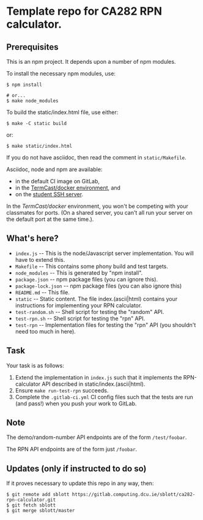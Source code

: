 # Template repo for CA282 RPN calculator.

## Prerequisites

This is an npm project.  It depends upon a number of npm modules.

To install the necessary npm modules, use:

    $ npm install

    # or...
    $ make node_modules

To build the static/index.html file, use either:

```
$ make -C static build
```

or:

```
$ make static/index.html
```

If you do not have asciidoc, then read the comment in `static/Makefile`.

Asciidoc, node and npm are available:

  - in the default CI image on GitLab,
  - in the [TermCast/docker environment](https://termcast.computing.dcu.ie/docker/), and
  - on the [student SSH server](https://termcast.computing.dcu.ie/).

In the _TermCast/docker_ environment, you won't be competing with your classmates for
ports.  (On a shared server, you can't all run your server on the default port at the same time.).

## What's here?

- `index.js` -- This is the node/Javascript server implementation.  You will have to extend this.
- `Makefile` -- This contains some phony build and test targets.
- `node_modules` -- This is generated by "npm install".
- `package.json` -- npm package files (you can ignore this).
- `package-lock.json` -- npm package files (you can also ignore this)
- `README.md` -- This file.
- `static` -- Static content.  The file index.(ascii|html) contains your instructions for
  implementing your RPN calculator.
- `test-random.sh` -- Shell script for testing the "random" API.
- `test-rpn.sh` -- Shell script for testing the "rpn" API.
- `test-rpn` -- Implementation files for testing the "rpn" API (you shouldn't need too much in here).

## Task

Your task is as follows:

1. Extend the implementation in `index.js` such that it implements the RPN-calculator API described in
   static/index.(ascii|html).
2. Ensure `make run-test-rpn` succeeds.
3. Complete the `.gitlab-ci.yml` CI config files such that the tests are run (and pass!) when you push
   your work to GitLab.

## Note

The demo/random-number API endpoints are of the form `/test/foobar`.

The RPN API endpoints are of the form just `/foobar`.

## Updates (only if instructed to do so)

If it proves necessary to update this repo in any way, then:

```
$ git remote add sblott https://gitlab.computing.dcu.ie/sblott/ca282-rpn-calculator.git
$ git fetch sblott
$ git merge sblott/master
```
